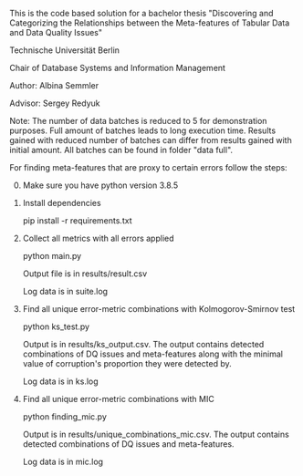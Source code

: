 This is the code based solution for a bachelor thesis "Discovering and Categorizing the Relationships between the Meta-features of Tabular Data and Data Quality Issues"

Technische Universität Berlin

Chair of Database Systems and Information Management

Author: Albina Semmler

Advisor: Sergey Redyuk

Note: The number of data batches is reduced to 5 for demonstration purposes. Full amount of batches leads to long execution time. Results gained with reduced number of batches can differ from results gained with initial amount. All batches can be found in folder "data full".

For finding meta-features that are proxy to certain errors follow the steps: 

0. Make sure you have python version 3.8.5
1. Install dependencies 

      pip install -r requirements.txt
      
2. Collect all metrics with all errors applied
      
      python main.py
   
   Output file is in results/result.csv
   
   Log data is in suite.log
   
3. Find all unique error-metric combinations with Kolmogorov-Smirnov test
      
      python ks_test.py   
   
   Output is in results/ks_output.csv. The output contains detected combinations of DQ issues and meta-features along with the minimal value of corruption's proportion they were detected by.
   
   Log data is in ks.log
   
4. Find all unique error-metric combinations with MIC
      
      python finding_mic.py
   
   Output is in results/unique_combinations_mic.csv. The output contains detected combinations of DQ issues and meta-features.
   
   Log data is in mic.log
   
